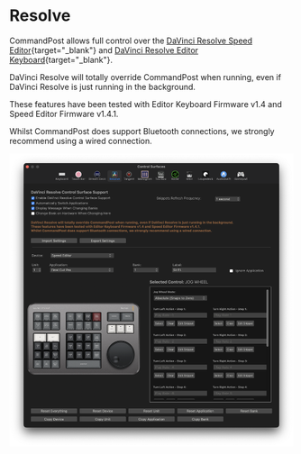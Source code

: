 # Resolve

CommandPost allows full control over the [DaVinci Resolve Speed Editor](https://www.blackmagicdesign.com/media/release/20201109-02){target="_blank"} and [DaVinci Resolve Editor Keyboard](https://www.blackmagicdesign.com/au/products/davinciresolve/keyboard){target="_blank"}.

DaVinci Resolve will totally override CommandPost when running, even if DaVinci Resolve is just running in the background.

These features have been tested with Editor Keyboard Firmware v1.4 and Speed Editor Firmware v1.4.1.

Whilst CommandPost does support Bluetooth connections, we strongly recommend using a wired connection.

![](../static/controlsurface-resolve.png)